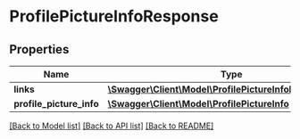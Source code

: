 # ProfilePictureInfoResponse

## Properties
Name | Type | Description | Notes
------------ | ------------- | ------------- | -------------
**links** | [**\Swagger\Client\Model\ProfilePictureInfoResponseLinks**](ProfilePictureInfoResponseLinks.md) |  | [optional] 
**profile_picture_info** | [**\Swagger\Client\Model\ProfilePictureInfo**](ProfilePictureInfo.md) |  | [optional] 

[[Back to Model list]](../README.md#documentation-for-models) [[Back to API list]](../README.md#documentation-for-api-endpoints) [[Back to README]](../README.md)


